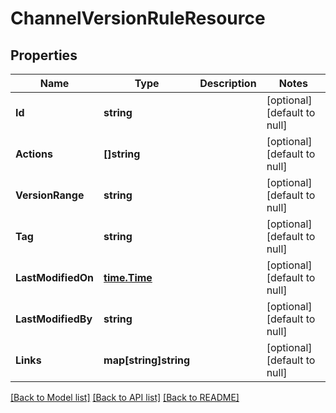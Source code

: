 # ChannelVersionRuleResource

## Properties
Name | Type | Description | Notes
------------ | ------------- | ------------- | -------------
**Id** | **string** |  | [optional] [default to null]
**Actions** | **[]string** |  | [optional] [default to null]
**VersionRange** | **string** |  | [optional] [default to null]
**Tag** | **string** |  | [optional] [default to null]
**LastModifiedOn** | [**time.Time**](time.Time.md) |  | [optional] [default to null]
**LastModifiedBy** | **string** |  | [optional] [default to null]
**Links** | **map[string]string** |  | [optional] [default to null]

[[Back to Model list]](../README.md#documentation-for-models) [[Back to API list]](../README.md#documentation-for-api-endpoints) [[Back to README]](../README.md)


